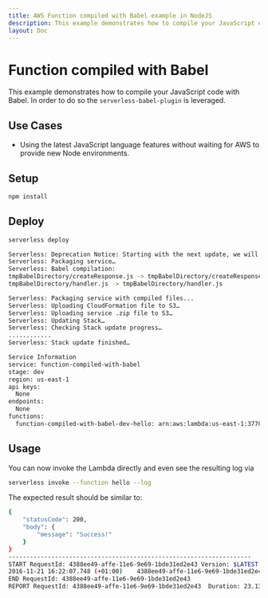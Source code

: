 ```yaml
---
title: AWS Function compiled with Babel example in NodeJS
description: This example demonstrates how to compile your JavaScript code with Babel. In order to do so the 'serverless-babel-plugin' is leveraged.
layout: Doc
---
```

# Function compiled with Babel

This example demonstrates how to compile your JavaScript code with Babel. In order to do so the `serverless-babel-plugin` is leveraged.

## Use Cases

- Using the latest JavaScript language features without waiting for AWS to provide new Node environments.

## Setup

```bash
npm install
```

## Deploy

```bash
serverless deploy
```

```bash
Serverless: Deprecation Notice: Starting with the next update, we will drop support for Lambda to implicitly create LogGroups. Please remove your log groups and set "provider.cfLogs: true", for CloudFormation to explicitly create them for you.
Serverless: Packaging service…
Serverless: Babel compilation:
tmpBabelDirectory/createResponse.js -> tmpBabelDirectory/createResponse.js
tmpBabelDirectory/handler.js -> tmpBabelDirectory/handler.js

Serverless: Packaging service with compiled files...
Serverless: Uploading CloudFormation file to S3…
Serverless: Uploading service .zip file to S3…
Serverless: Updating Stack…
Serverless: Checking Stack update progress…
............
Serverless: Stack update finished…

Service Information
service: function-compiled-with-babel
stage: dev
region: us-east-1
api keys:
  None
endpoints:
  None
functions:
  function-compiled-with-babel-dev-hello: arn:aws:lambda:us-east-1:377024778620:function:function-compiled-with-babel-dev-hello
```

## Usage

You can now invoke the Lambda directly and even see the resulting log via

```bash
serverless invoke --function hello --log
```

The expected result should be similar to:

```bash
{
    "statusCode": 200,
    "body": {
        "message": "Success!"
    }
}
--------------------------------------------------------------------
START RequestId: 4388ee49-affe-11e6-9e69-1bde31ed2e43 Version: $LATEST
2016-11-21 16:22:07.748 (+01:00)	4388ee49-affe-11e6-9e69-1bde31ed2e43	{ response: { statusCode: 200, body: { message: 'Success!' } } }
END RequestId: 4388ee49-affe-11e6-9e69-1bde31ed2e43
REPORT RequestId: 4388ee49-affe-11e6-9e69-1bde31ed2e43	Duration: 23.13 ms	Billed Duration: 100 ms 	Memory Size: 1024 MB	Max Memory Used: 17 MB
```

